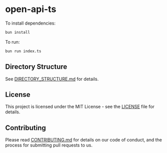 # open-api-ts

To install dependencies:

```bash
bun install
```

To run:

```bash
bun run index.ts
```

## Directory Structure

See [DIRECTORY_STRUCTURE.md](DIRECTORY_STRUCTURE.md) for details.

## License

This project is licensed under the MIT License - see the [LICENSE](LICENSE) file for details.

## Contributing

Please read [CONTRIBUTING.md](CONTRIBUTING.md) for details on our code of conduct, and the process for submitting pull requests to us.
